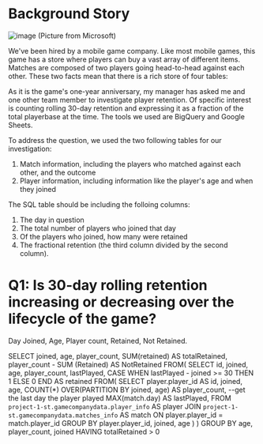 # Background Story

![image](https://user-images.githubusercontent.com/94856154/154996331-b3b41f71-8e17-4302-afc8-09b0253173d9.png)
(Picture from Microsoft)

We've been hired by a mobile game company. Like most mobile games, this game has a store where players can buy a vast array of different items. Matches are composed of two players going head-to-head against each other. These two facts mean that there is a rich store of four tables:

As it is the game's one-year anniversary, my manager has asked me and one other team member to investigate player retention. Of specific interest is counting rolling 30-day retention and expressing it as a fraction of the total playerbase at the time. The tools we used are BigQuery and Google Sheets.

To address the question, we used the two following tables for our investigation:

1. Match information, including the players who matched against each other, and the outcome
2. Player information, including information like the player's age and when they joined

The SQL table should be including the folloing columns:
1. The day in question
2. The total number of players who joined that day
3. Of the players who joined, how many were retained
4. The fractional retention (the third column divided by the second column).



# Q1: Is 30-day rolling retention increasing or decreasing over the lifecycle of the game?
Day Joined, Age, Player count, Retained, Not Retained.

SELECT
    joined,
    age,
     player_count,
    SUM(retained) AS totalRetained,
     player_count - SUM (Retained) AS NotRetained
FROM(
    SELECT
        id,
        joined,
        age,
        player_count,
        lastPlayed,
        CASE
            WHEN lastPlayed - joined >= 30 THEN 1
            ELSE 0
        END AS retained
    FROM(
        SELECT
            player.player_id AS id,
            joined,
            age,
            COUNT(*) OVER(PARTITION BY joined, age) AS  player_count,
            --get the last day the player played
            MAX(match.day) AS lastPlayed,
        FROM `project-1-st.gamecompanydata.player_info` AS player
        JOIN `project-1-st.gamecompanydata.matches_info` AS match
            ON player.player_id = match.player_id
        GROUP BY player.player_id, joined, age
    )
)
GROUP BY age,  player_count, joined
    HAVING totalRetained > 0
